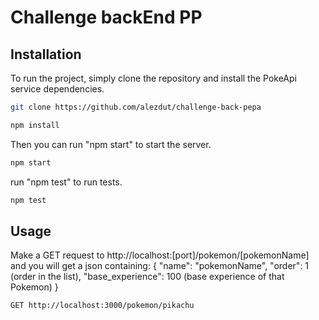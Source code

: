 
# Challenge backEnd PP



## Installation

To run the project, simply clone the repository and install the PokeApi service dependencies.

```bash
git clone https://github.com/alezdut/challenge-back-pepa
```
```bash
npm install
```
Then you can run "npm start" to start the server.
```bash
npm start
```
run "npm test" to run tests.

```bash
npm test
```

## Usage

Make a GET request to http://localhost:[port]/pokemon/[pokemonName] and you will get a json containing:
{
   "name": "pokemonName",
   "order": 1 (order in the list),
   "base_experience": 100 (base experience of that Pokemon)
}
```bash
GET http://localhost:3000/pokemon/pikachu
```

